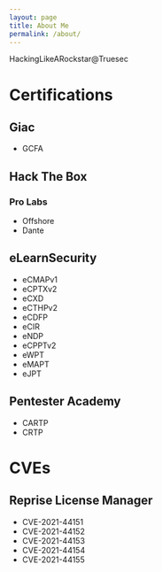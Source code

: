 ```yaml
---
layout: page
title: About Me
permalink: /about/
---
```


HackingLikeARockstar@Truesec

# Certifications
## Giac
- GCFA 
## Hack The Box
### Pro Labs
- Offshore
- Dante
## eLearnSecurity
- eCMAPv1
- eCPTXv2
- eCXD
- eCTHPv2
- eCDFP
- eCIR
- eNDP
- eCPPTv2
- eWPT
- eMAPT
- eJPT
## Pentester Academy
- CARTP
- CRTP
# CVEs
## Reprise License Manager
- CVE-2021-44151
- CVE-2021-44152
- CVE-2021-44153
- CVE-2021-44154
- CVE-2021-44155
